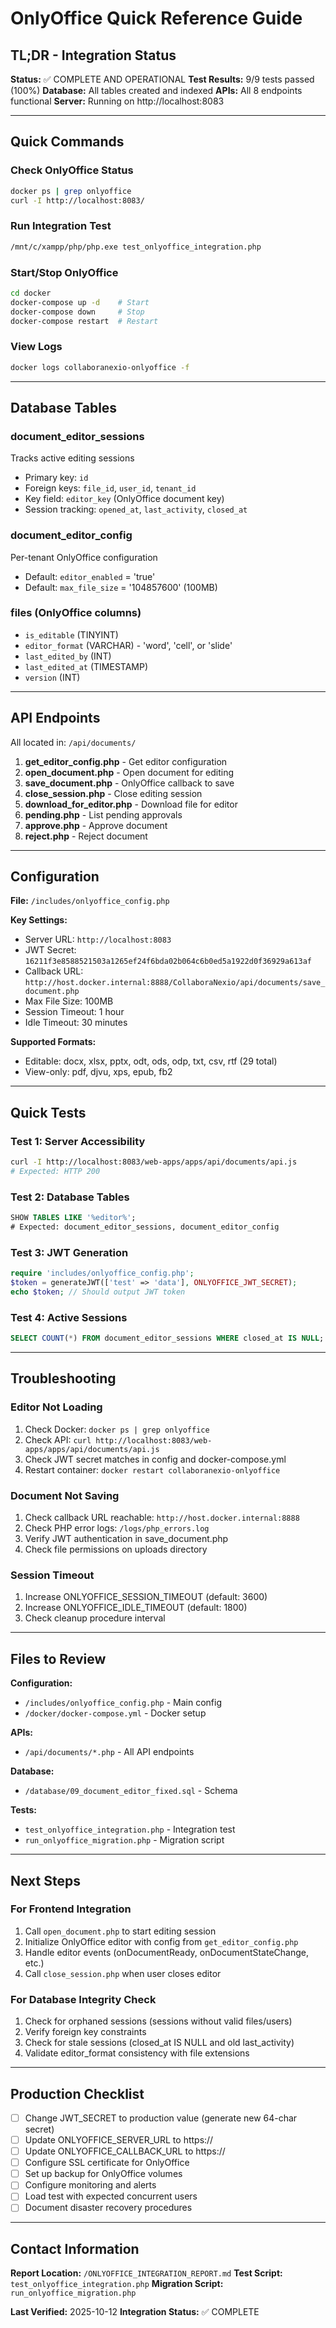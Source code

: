 # OnlyOffice Quick Reference Guide

## TL;DR - Integration Status

**Status:** ✅ COMPLETE AND OPERATIONAL
**Test Results:** 9/9 tests passed (100%)
**Database:** All tables created and indexed
**APIs:** All 8 endpoints functional
**Server:** Running on http://localhost:8083

---

## Quick Commands

### Check OnlyOffice Status
```bash
docker ps | grep onlyoffice
curl -I http://localhost:8083/
```

### Run Integration Test
```bash
/mnt/c/xampp/php/php.exe test_onlyoffice_integration.php
```

### Start/Stop OnlyOffice
```bash
cd docker
docker-compose up -d    # Start
docker-compose down     # Stop
docker-compose restart  # Restart
```

### View Logs
```bash
docker logs collaboranexio-onlyoffice -f
```

---

## Database Tables

### document_editor_sessions
Tracks active editing sessions
- Primary key: `id`
- Foreign keys: `file_id`, `user_id`, `tenant_id`
- Key field: `editor_key` (OnlyOffice document key)
- Session tracking: `opened_at`, `last_activity`, `closed_at`

### document_editor_config
Per-tenant OnlyOffice configuration
- Default: `editor_enabled` = 'true'
- Default: `max_file_size` = '104857600' (100MB)

### files (OnlyOffice columns)
- `is_editable` (TINYINT)
- `editor_format` (VARCHAR) - 'word', 'cell', or 'slide'
- `last_edited_by` (INT)
- `last_edited_at` (TIMESTAMP)
- `version` (INT)

---

## API Endpoints

All located in: `/api/documents/`

1. **get_editor_config.php** - Get editor configuration
2. **open_document.php** - Open document for editing
3. **save_document.php** - OnlyOffice callback to save
4. **close_session.php** - Close editing session
5. **download_for_editor.php** - Download file for editor
6. **pending.php** - List pending approvals
7. **approve.php** - Approve document
8. **reject.php** - Reject document

---

## Configuration

**File:** `/includes/onlyoffice_config.php`

**Key Settings:**
- Server URL: `http://localhost:8083`
- JWT Secret: `16211f3e8588521503a1265ef24f6bda02b064c6b0ed5a1922d0f36929a613af`
- Callback URL: `http://host.docker.internal:8888/CollaboraNexio/api/documents/save_document.php`
- Max File Size: 100MB
- Session Timeout: 1 hour
- Idle Timeout: 30 minutes

**Supported Formats:**
- Editable: docx, xlsx, pptx, odt, ods, odp, txt, csv, rtf (29 total)
- View-only: pdf, djvu, xps, epub, fb2

---

## Quick Tests

### Test 1: Server Accessibility
```bash
curl -I http://localhost:8083/web-apps/apps/api/documents/api.js
# Expected: HTTP 200
```

### Test 2: Database Tables
```sql
SHOW TABLES LIKE '%editor%';
# Expected: document_editor_sessions, document_editor_config
```

### Test 3: JWT Generation
```php
require 'includes/onlyoffice_config.php';
$token = generateJWT(['test' => 'data'], ONLYOFFICE_JWT_SECRET);
echo $token; // Should output JWT token
```

### Test 4: Active Sessions
```sql
SELECT COUNT(*) FROM document_editor_sessions WHERE closed_at IS NULL;
```

---

## Troubleshooting

### Editor Not Loading
1. Check Docker: `docker ps | grep onlyoffice`
2. Check API: `curl http://localhost:8083/web-apps/apps/api/documents/api.js`
3. Check JWT secret matches in config and docker-compose.yml
4. Restart container: `docker restart collaboranexio-onlyoffice`

### Document Not Saving
1. Check callback URL reachable: `http://host.docker.internal:8888`
2. Check PHP error logs: `/logs/php_errors.log`
3. Verify JWT authentication in save_document.php
4. Check file permissions on uploads directory

### Session Timeout
1. Increase ONLYOFFICE_SESSION_TIMEOUT (default: 3600)
2. Increase ONLYOFFICE_IDLE_TIMEOUT (default: 1800)
3. Check cleanup procedure interval

---

## Files to Review

**Configuration:**
- `/includes/onlyoffice_config.php` - Main config
- `/docker/docker-compose.yml` - Docker setup

**APIs:**
- `/api/documents/*.php` - All API endpoints

**Database:**
- `/database/09_document_editor_fixed.sql` - Schema

**Tests:**
- `test_onlyoffice_integration.php` - Integration test
- `run_onlyoffice_migration.php` - Migration script

---

## Next Steps

### For Frontend Integration
1. Call `open_document.php` to start editing session
2. Initialize OnlyOffice editor with config from `get_editor_config.php`
3. Handle editor events (onDocumentReady, onDocumentStateChange, etc.)
4. Call `close_session.php` when user closes editor

### For Database Integrity Check
1. Check for orphaned sessions (sessions without valid files/users)
2. Verify foreign key constraints
3. Check for stale sessions (closed_at IS NULL and old last_activity)
4. Validate editor_format consistency with file extensions

---

## Production Checklist

- [ ] Change JWT_SECRET to production value (generate new 64-char secret)
- [ ] Update ONLYOFFICE_SERVER_URL to https://
- [ ] Update ONLYOFFICE_CALLBACK_URL to https://
- [ ] Configure SSL certificate for OnlyOffice
- [ ] Set up backup for OnlyOffice volumes
- [ ] Configure monitoring and alerts
- [ ] Load test with expected concurrent users
- [ ] Document disaster recovery procedures

---

## Contact Information

**Report Location:** `/ONLYOFFICE_INTEGRATION_REPORT.md`
**Test Script:** `test_onlyoffice_integration.php`
**Migration Script:** `run_onlyoffice_migration.php`

**Last Verified:** 2025-10-12
**Integration Status:** ✅ COMPLETE
